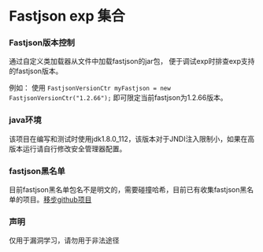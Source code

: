 # Fastjson  exp 集合

### Fastjson版本控制

通过自定义类加载器从文件中加载fastjson的jar包， 便于调试exp时排查exp支持的fastjson版本。

例如：
使用
```FastjsonVersionCtr myFastjson = new FastjsonVersionCtr("1.2.66");```
即可限定当前fastjson为1.2.66版本。


### java环境
该项目在编写和测试时使用jdk1.8.0_112，该版本对于JNDI注入限制小，如果在高版本运行请自行修改安全管理器配置。

### fastjson黑名单
目前fastjson黑名单包名不是明文的，需要碰撞哈希，目前已有收集fastjson黑名单的项目。[移步github项目](https://github.com/LeadroyaL/fastjson-blacklist)


### 声明
仅用于漏洞学习，请勿用于非法途径